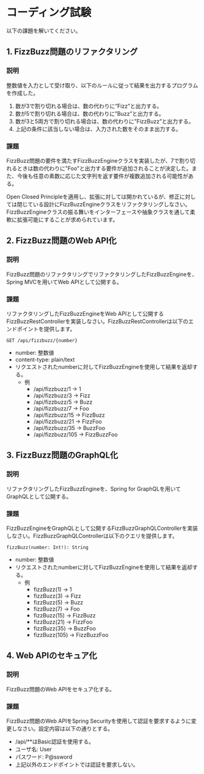 # コーディング試験
以下の課題を解いてください。

## 1. FizzBuzz問題のリファクタリング

### 説明
整数値を入力として受け取り、以下のルールに従って結果を出力するプログラムを作成した。

1. 数が3で割り切れる場合は、数の代わりに”Fizz”と出力する。
2. 数が5で割り切れる場合は、数の代わりに”Buzz”と出力する。
3. 数が3と5両方で割り切れる場合は、数の代わりに”FizzBuzz”と出力する。
4. 上記の条件に該当しない場合は、入力された数をそのまま出力する。

### 課題
FizzBuzz問題の要件を満たすFizzBuzzEngineクラスを実装したが、7で割り切れるときは数の代わりに"Foo"と出力する要件が追加されることが決定した。また、今後も任意の素数に応じた文字列を返す要件が複数追加される可能性がある。

Open Closed Principleを適用し、拡張に対しては開かれているが、修正に対しては閉じている設計にFizzBuzzEngineクラスをリファクタリングしなさい。FizzBuzzEngineクラスの振る舞いをインターフェースや抽象クラスを通して柔軟に拡張可能にすることが求められています。

## 2. FizzBuzz問題のWeb API化
### 説明
FizzBuzz問題のリファクタリングでリファクタリングしたFizzBuzzEngineを、Spring MVCを用いてWeb APIとして公開する。

### 課題
リファクタリングしたFizzBuzzEngineをWeb APIとして公開するFizzBuzzRestControllerを実装しなさい。FizzBuzzRestControllerは以下のエンドポイントを提供します。

`GET /api/fizzbuzz/{number}`

- number: 整数値
- content-type: plain/text
- リクエストされたnumberに対してFizzBuzzEngineを使用して結果を返却する。
  - 例
    - /api/fizzbuzz/1 -> 1
    - /api/fizzbuzz/3 -> Fizz
    - /api/fizzbuzz/5 -> Buzz
    - /api/fizzbuzz/7 -> Foo
    - /api/fizzbuzz/15 -> FizzBuzz
    - /api/fizzbuzz/21 -> FizzFoo
    - /api/fizzbuzz/35 -> BuzzFoo
    - /api/fizzbuzz/105 -> FizzBuzzFoo


## 3. FizzBuzz問題のGraphQL化
### 説明
リファクタリングしたFizzBuzzEngineを、Spring for GraphQLを用いてGraphQLとして公開する。

### 課題
FizzBuzzEngineをGraphQLとして公開するFizzBuzzGraphQLControllerを実装しなさい。FizzBuzzGraphQLControllerは以下のクエリを提供します。

`fizzBuzz(number: Int!): String`
- number: 整数値
- リクエストされたnumberに対してFizzBuzzEngineを使用して結果を返却する。
  - 例
    - fizzBuzz(1) -> 1
    - fizzBuzz(3) -> Fizz
    - fizzBuzz(5) -> Buzz
    - fizzBuzz(7) -> Foo
    - fizzBuzz(15) -> FizzBuzz
    - fizzBuzz(21) -> FizzFoo
    - fizzBuzz(35) -> BuzzFoo
    - fizzBuzz(105) -> FizzBuzzFoo

## 4. Web APIのセキュア化
### 説明
FizzBuzz問題のWeb APIをセキュア化する。

### 課題
FizzBuzz問題のWeb APIをSpring Securityを使用して認証を要求するように変更しなさい。設定内容は以下の通りとする。

- /api/**はBasic認証を使用する。
- ユーザ名: User
- パスワード: P@ssword
- 上記以外のエンドポイントでは認証を要求しない。

